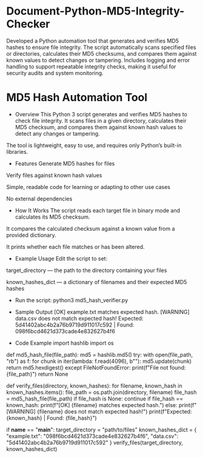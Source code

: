 # Document-Python-MD5-Integrity-Checker
Developed a Python automation tool that generates and verifies MD5 hashes to ensure file integrity. The script automatically scans specified files or directories, calculates their MD5 checksums, and compares them against known values to detect changes or tampering. Includes logging and error handling to support repeatable integrity checks, making it useful for security audits and system monitoring.

# MD5 Hash Automation Tool
- Overview
This Python 3 script generates and verifies MD5 hashes to check file integrity. It scans files in a given directory, calculates their MD5 checksum, and compares them against known hash values to detect any changes or tampering.

The tool is lightweight, easy to use, and requires only Python’s built-in libraries.

- Features
Generate MD5 hashes for files

Verify files against known hash values

Simple, readable code for learning or adapting to other use cases

No external dependencies

- How It Works
The script reads each target file in binary mode and calculates its MD5 checksum.

It compares the calculated checksum against a known value from a provided dictionary.

It prints whether each file matches or has been altered.

- Example Usage
Edit the script to set:

target_directory — the path to the directory containing your files

known_hashes_dict — a dictionary of filenames and their expected MD5 hashes

- Run the script:
python3 md5_hash_verifier.py

- Sample Output
[OK] example.txt matches expected hash.
[WARNING] data.csv does not match expected hash!
Expected: 5d41402abc4b2a76b9719d911017c592 | Found: 098f6bcd4621d373cade4e832627b4f6

- Code Example
import hashlib
import os

def md5_hash_file(file_path):
    md5 = hashlib.md5()
    try:
        with open(file_path, "rb") as f:
            for chunk in iter(lambda: f.read(4096), b""):
                md5.update(chunk)
        return md5.hexdigest()
    except FileNotFoundError:
        print(f"File not found: {file_path}")
        return None

def verify_files(directory, known_hashes):
    for filename, known_hash in known_hashes.items():
        file_path = os.path.join(directory, filename)
        file_hash = md5_hash_file(file_path)
        if file_hash is None:
            continue
        if file_hash == known_hash:
            print(f"[OK] {filename} matches expected hash.")
        else:
            print(f"[WARNING] {filename} does not match expected hash!")
            print(f"Expected: {known_hash} | Found: {file_hash}")

if __name__ == "__main__":
    target_directory = "path/to/files"
    known_hashes_dict = {
        "example.txt": "098f6bcd4621d373cade4e832627b4f6",
        "data.csv": "5d41402abc4b2a76b9719d911017c592"
    }
    verify_files(target_directory, known_hashes_dict)
